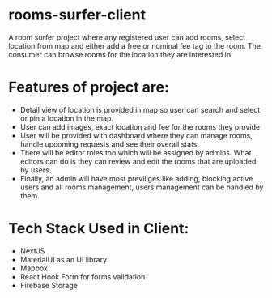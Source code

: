# rooms-surfer-client

A room surfer project where any registered user can add rooms, select location from map and either add a free or nominal fee tag to the room. The consumer can browse rooms 
for the location they are interested in.

# Features of project are: 
-  Detail view of location is provided in map so user can search and select or pin a location in the map.
-  User can add images, exact location and fee for the rooms they provide
-  User will be provided with dashboard where they can manage rooms, handle upcoming requests and see their overall stats.
- There will be editor roles too which will be assigned by admins. What editors can do is they can review and edit the rooms that are uploaded by users.
- Finally, an admin will have most previliges like adding, blocking active users and all rooms management, users management can be handled by them.

# Tech Stack Used in Client:

- NextJS
- MaterialUI as an UI library
- Mapbox
- React Hook Form for forms validation
- Firebase Storage

